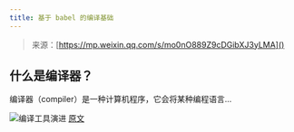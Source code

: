 ```yaml
---
title: 基于 babel 的编译基础
---
```


> 来源：[https://mp.weixin.qq.com/s/mo0nO889Z9cDGibXJ3yLMA]()

## 什么是编译器？
编译器（compiler）是一种计算机程序，它会将某种编程语言...

![编译工具演进](/img/compile_2021-07-07_13-42-56.png)
[原文](https://mp.weixin.qq.com/s/sTa5RisOhHu3TXlWjkVltw)